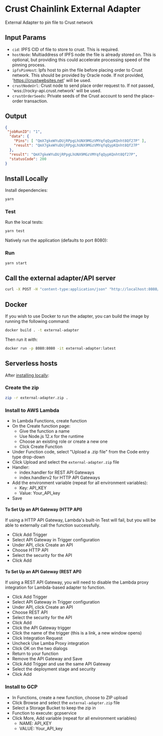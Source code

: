 # Crust Chainlink External Adapter

External Adapter to pin file to Crust network

## Input Params
- `cid`: IPFS CID of file to store to crust. This is required.
- `hostNode`: Multiaddress of IPFS node the file is already stored on. This is optional, but providing this could accelerate processing speed of the pinning process.
- `ipfsPinHost`: Ipfs host to pin the file before placing order to Crust network. This should be provided by Oracle node. If not provided, 'https://crustwebsites.net' will be used.
- `crustNodeUrl`: Crust node to send place order request to. If not passed, 'wss://rocky-api.crust.network' will be used.
- `crustOrderSeeds`: Private seeds of the Crust account to send the place-order transaction.


## Output

```json
{
 "jobRunID": "1",
  "data": {
    "Pins": [ "QmX7gkeWYuDUjRPpgLhUNX9MGzVMYqfqQypKQnht8Qf27P" ],
    "result": "QmX7gkeWYuDUjRPpgLhUNX9MGzVMYqfqQypKQnht8Qf27P"
  },
  "result": "QmX7gkeWYuDUjRPpgLhUNX9MGzVMYqfqQypKQnht8Qf27P",
  "statusCode": 200
}
```

## Install Locally

Install dependencies:

```bash
yarn
```

### Test

Run the local tests:

```bash
yarn test
```

Natively run the application (defaults to port 8080):

### Run

```bash
yarn start
```

## Call the external adapter/API server

```bash
curl -X POST -H "content-type:application/json" "http://localhost:8080/" --data '{ "id": 0, "data": { "from": "ETH", "to": "USD" } }'
```

## Docker

If you wish to use Docker to run the adapter, you can build the image by running the following command:

```bash
docker build . -t external-adapter
```

Then run it with:

```bash
docker run -p 8080:8080 -it external-adapter:latest
```

## Serverless hosts

After [installing locally](#install-locally):

### Create the zip

```bash
zip -r external-adapter.zip .
```

### Install to AWS Lambda

- In Lambda Functions, create function
- On the Create function page:
  - Give the function a name
  - Use Node.js 12.x for the runtime
  - Choose an existing role or create a new one
  - Click Create Function
- Under Function code, select "Upload a .zip file" from the Code entry type drop-down
- Click Upload and select the `external-adapter.zip` file
- Handler:
    - index.handler for REST API Gateways
    - index.handlerv2 for HTTP API Gateways
- Add the environment variable (repeat for all environment variables):
  - Key: API_KEY
  - Value: Your_API_key
- Save

#### To Set Up an API Gateway (HTTP API)

If using a HTTP API Gateway, Lambda's built-in Test will fail, but you will be able to externally call the function successfully.

- Click Add Trigger
- Select API Gateway in Trigger configuration
- Under API, click Create an API
- Choose HTTP API
- Select the security for the API
- Click Add

#### To Set Up an API Gateway (REST API)

If using a REST API Gateway, you will need to disable the Lambda proxy integration for Lambda-based adapter to function.

- Click Add Trigger
- Select API Gateway in Trigger configuration
- Under API, click Create an API
- Choose REST API
- Select the security for the API
- Click Add
- Click the API Gateway trigger
- Click the name of the trigger (this is a link, a new window opens)
- Click Integration Request
- Uncheck Use Lamba Proxy integration
- Click OK on the two dialogs
- Return to your function
- Remove the API Gateway and Save
- Click Add Trigger and use the same API Gateway
- Select the deployment stage and security
- Click Add

### Install to GCP

- In Functions, create a new function, choose to ZIP upload
- Click Browse and select the `external-adapter.zip` file
- Select a Storage Bucket to keep the zip in
- Function to execute: gcpservice
- Click More, Add variable (repeat for all environment variables)
  - NAME: API_KEY
  - VALUE: Your_API_key
